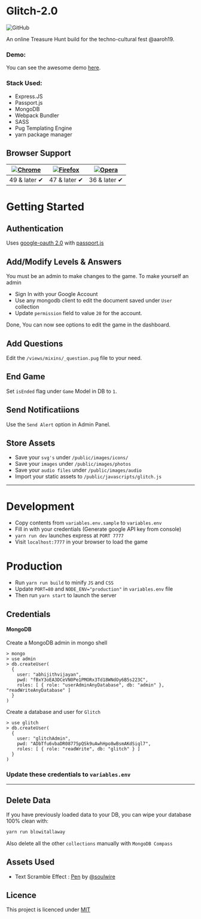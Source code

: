 # Glitch-2.0

![GitHub](https://img.shields.io/github/license/abhijithvijayan/glitch-2.0.svg)

An online Treasure Hunt build for the techno-cultural fest @aaroh19.

### Demo:

You can see the awesome demo [here](https://aaroh-glitch.herokuapp.com/).

### Stack Used:

- Express.JS
- Passport.js
- MongoDB
- Webpack Bundler
- SASS
- Pug Templating Engine
- yarn package manager

## Browser Support

| [![Chrome](https://raw.github.com/alrra/browser-logos/master/src/chrome/chrome_48x48.png)](https://chrome.google.com/webstore/detail/kutt/pklakpjfiegjacoppcodencchehlfnpd) | [![Firefox](https://raw.github.com/alrra/browser-logos/master/src/firefox/firefox_48x48.png)](https://addons.mozilla.org/firefox/addon/kutt/) | [![Opera](https://raw.github.com/alrra/browser-logos/master/src/opera/opera_48x48.png)](CONTRIBUTING.md#for-opera-users) |
| --------------------------------------------------------------------------------------------------------------------------------------------------------------------------- | --------------------------------------------------------------------------------------------------------------------------------------------- | ------------------------------------------------------------------------------------------------------------------------ |
| 49 & later ✔                                                                                                                                                                | 47 & later ✔                                                                                                                                  | 36 & later ✔                                                                                                             |

# Getting Started

## Authentication

Uses [google-oauth 2.0](http://www.passportjs.org/packages/passport-google-oauth20/) with [passport.js](http://www.passportjs.org/)

## Add/Modify Levels & Answers

You must be an admin to make changes to the game.
To make yourself an admin

- Sign In with your Google Account
- Use any mongodb client to edit the document saved under `User` collection
- Update `permission` field to value `20` for the account.

Done, You can now see options to edit the game in the dashboard.

## Add Questions

Edit the `/views/mixins/_question.pug` file to your need.

## End Game

Set `isEnded` flag under `Game` Model in DB to `1`.

## Send Notificatiions

Use the `Send Alert` option in Admin Panel.

## Store Assets

- Save your `svg's` under `/public/images/icons/`
- Save your `images` under `/public/images/photos`
- Save your `audio files` under `/public/images/audio`
- Import your static assets to `/public/javascripts/glitch.js`

<hr />

# Development

- Copy contents from `variables.env.sample` to `variables.env`
- Fill in with your credentials (Generate google API key from console)
- `yarn run dev` launches express at `PORT 7777`
- Visit `localhost:7777` in your browser to load the game

# Production

- Run `yarn run build` to minify `JS` and `CSS`
- Update `PORT=80` and `NODE_ENV="production"` in `variables.env` file
- Then run `yarn start` to launch the server

## Credentials

#### MongoDB

Create a MongoDB admin in mongo shell

```
> mongo
> use admin
> db.createUser(
  {
    user: "abhijithvijayan",
    pwd: "fBxY3oEA3DCeVN0Pe1PMORx3Td18WNdOy6B5s223C",
    roles: [ { role: "userAdminAnyDatabase", db: "admin" }, "readWriteAnyDatabase" ]
  }
)
```

Create a database and user for `Glitch`

```
> use glitch
> db.createUser(
  {
    user: "glitchAdmin",
    pwd: "ADbTfu6vbaDR08775pQSk9uAwhHpo8wBsmAKdSiql7",
    roles: [ { role: "readWrite", db: "glitch" } ]
  }
)
```

### Update these credentials to `variables.env`

<hr />

## Delete Data

If you have previously loaded data to your DB, you can wipe your database 100% clean with:

```bash
yarn run blowitallaway
```

Also delete all the other `collections` manually with `MongoDB Compass`

## Assets Used

- Text Scramble Effect : [Pen](https://codepen.io/soulwire/pen/mErPAK) by [@soulwire](https://codepen.io/soulwire/)
  <!-- - Parallax Star background : [Pen](https://codepen.io/saransh/pen/BKJun) by [@saransh](https://codepen.io/saransh/) -->

## Licence

This project is licenced under [MIT](LICENCE)
